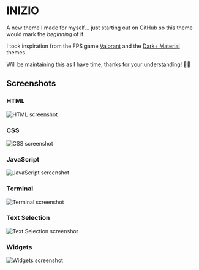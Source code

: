 # INIZIO

A new theme I made for myself... just starting out on GitHub so this theme would mark the _beginning_ of it 



I took inspiration from the FPS game [Valorant](https://playvalorant.com/) and the [Dark+ Material](https://marketplace.visualstudio.com/items?itemName=vangware.dark-plus-material) themes.

Will be maintaining this as I have time, thanks for your understanding! 🙏🏽

## Screenshots

### HTML

![HTML screenshot](https://github.com/TasnimulHasan007/valorant-theme/raw/main/screenshots/html.png)

### CSS

![CSS screenshot](https://github.com/TasnimulHasan007/valorant-theme/raw/main/screenshots/css.png)

### JavaScript

![JavaScript screenshot](https://github.com/TasnimulHasan007/valorant-theme/raw/main/screenshots/js.png)

### Terminal

![Terminal screenshot](https://github.com/TasnimulHasan007/valorant-theme/raw/main/screenshots/terminal.jpeg)

### Text Selection

![Text Selection screenshot](https://github.com/TasnimulHasan007/valorant-theme/raw/main/screenshots/text-selection.jpeg)

### Widgets

![Widgets screenshot](https://github.com/TasnimulHasan007/valorant-theme/raw/main/screenshots/widgets.jpeg)


